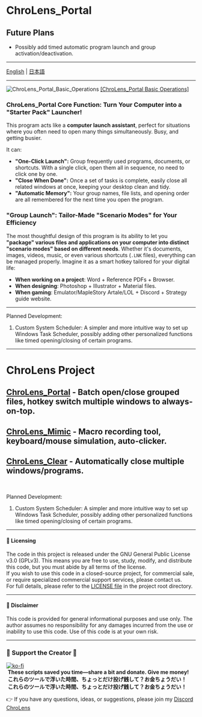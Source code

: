 # ChroLens_Portal
## Future Plans
* Possibly add timed automatic program launch and group activation/deactivation.
---

[English](README_EN.md) | [日本語](README_JA.md)

---
![ChroLens_Portal_Basic_Operations](pic03.png)
[[ChroLens_Portal Basic Operations]](https://player.vimeo.com/video/1087659485?h=83487a7ea9)
### ChroLens_Portal Core Function: Turn Your Computer into a "Starter Pack" Launcher!

This program acts like a **computer launch assistant**, perfect for situations where you often need to open many things simultaneously.
Busy, and getting busier.

It can:

* **"One-Click Launch":** Group frequently used programs, documents, or shortcuts. With a single click, open them all in sequence, no need to click one by one.
* **"Close When Done":** Once a set of tasks is complete, easily close all related windows at once, keeping your desktop clean and tidy.
* **"Automatic Memory":** Your group names, file lists, and opening order are all remembered for the next time you open the program.

### "Group Launch": Tailor-Made "Scenario Modes" for Your Efficiency

The most thoughtful design of this program is its ability to let you **"package" various files and applications on your computer into distinct "scenario modes" based on different needs**. Whether it's documents, images, videos, music, or even various shortcuts (`.LNK` files), everything can be managed properly. Imagine it as a smart hotkey tailored for your digital life:

* **When working on a project**: Word + Reference PDFs + Browser.
* **When designing**: Photoshop + Illustrator + Material files.
* **When gaming**: Emulator/MapleStory Artale/LOL + Discord + Strategy guide website.

---
Planned Development:
1.  Custom System Scheduler: A simpler and more intuitive way to set up Windows Task Scheduler, possibly adding other personalized functions like timed opening/closing of certain programs.

---
# ChroLens Project</br>
## [ChroLens_Portal](https://github.com/Lucienwooo/ChroLens_Portal) - Batch open/close grouped files, hotkey switch multiple windows to always-on-top. </br>
## [ChroLens_Mimic](https://github.com/Lucienwooo/ChroLens_Mimic) - Macro recording tool, keyboard/mouse simulation, auto-clicker. </br>
## [ChroLens_Clear](https://github.com/Lucienwooo/ChroLens_Clear) - Automatically close multiple windows/programs. </br>
</br>

Planned Development:
1.  Custom System Scheduler: A simpler and more intuitive way to set up Windows Task Scheduler, possibly adding other personalized functions like timed opening/closing of certain programs.

---
#### 📄 Licensing </br>

The code in this project is released under the GNU General Public License v3.0 (GPLv3). This means you are free to use, study, modify, and distribute this code, but you must abide by all terms of the license. </br>
If you wish to use this code in a closed-source project, for commercial sale, or require specialized commercial support services, please contact us. </br>
For full details, please refer to the [LICENSE file](LICENSE) in the project root directory.

---

#### 📄 Disclaimer </br>

This code is provided for general informational purposes and use only. The author assumes no responsibility for any damages incurred from the use or inability to use this code. Use of this code is at your own risk.

---

### 💸 Support the Creator 💸
[![ko-fi](https://ko-fi.com/img/githubbutton_sm.svg)](https://ko-fi.com/B0B51FBVA8)</br>
 **These scripts saved you time—share a bit and donate. Give me money!**  </br>
 **これらのツールで浮いた時間、ちょっとだけ投げ銭して？お金ちょうだい！**    </br>
 **これらのツールで浮いた時間、ちょっとだけ投げ銭して？お金ちょうだい！**  </br>

👉 If you have any questions, ideas, or suggestions, please join my [Discord ChroLens](https://discord.gg/72Kbs4WPPn)
